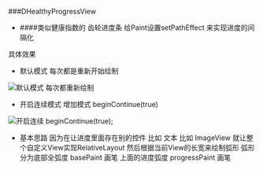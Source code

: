 ###DHealthyProgressView
- ####类似健康指数的 齿轮进度条 给Paint设置setPathEffect 来实现进度的间隔化

具体效果

- 默认模式 每次都是重新开始绘制


![默认模式 每次都重新绘制](http://upload-images.jianshu.io/upload_images/831873-a0c4ff5b432a72ba.gif?imageMogr2/auto-orient/strip)
  
- 开启连续模式 增加模式 beginContinue(true)

![开启连续  beginContinue(true); ](http://upload-images.jianshu.io/upload_images/831873-97160320d4d09040.gif?imageMogr2/auto-orient/strip)


- 基本思路
因为在让进度里面存在别的控件 比如 文本 比如 ImageView
就让整个自定义View实现RelativeLayout 
然后根据当前View的长宽来绘制弧形
弧形分为底部全弧度   basePaint  画笔
上面的进度弧度         progressPaint 画笔